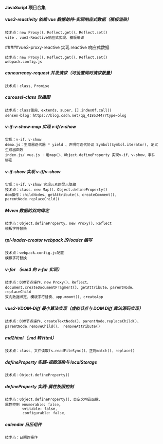 #### JavaScript 项目合集

##### vue3-reactivity 依赖 vue 数据劫持-实现响应式数据（模板渲染）

```
技术点：new Proxy()、Reflect.get()、Reflect.set()
vite 、vue3-Reactive响应式实现、模板编译
```

#####vue3-proxy-reactive 实现 reactive 响应式数据

```
技术点：new Proxy()、Reflect.get()、Reflect.set()
webpack.config.js
```

##### concurrency-request 并发请求（可设置同时请求数量）

```
技术点：class、Promise
```

##### carousel-class 轮播图

```
技术点：class使用、extends、super、[].indexOf.call()
sensen-blog：https://blog.csdn.net/qq_41863447?type=blog
```

##### v-if-v-show-map 实现 v-if/v-show

```
实现：v-if、v-show
demo.js：生成器迭代器 * yield 、声明可迭代协议 Symbol(Symbol.iterator), 定义生成器函数
index.js/ vue.js ：用map()、Object.defineProperty 实现v-if、v-show、事件绑定
```

##### v-if-show 实现 v-if/v-show

```
实现：v-if、v-show 实现元素的显示隐藏
技术点：class、new Map()、Object.defineProperty()
dom操作：childNodes、getAttribute()、createComment()、parentNode.replaceChild()
```

##### Mvvm 数据的双向绑定

```
技术点：Object.defineProperty、new Proxy()、Reflect
模板字符替换
```

##### tpl-loader-creator webpack 的 loader 编写

```
技术点：webpack.config.js配置
模板字符替换
```

##### v-for （vue3 的 v-for 实现）

```
技术点：DOM节点操作、new Proxy()、Reflect、document.createDocumentFragment()、getAttribute、parentNode、replaceChild
双向数据绑定、模板字符替换、app.mount()、createApp
```

##### vue2-VDOM-Diff 最小算法实现（虚拟节点与 DOM Diff 算法源码实现）

```
技术点：DOM节点操作、createTextNode()、parentNode.replaceChild()、parentNode.removeChild()、 removeAttribute()

```

##### md2html（.md 转 Html）

```
技术点：class、文件读取fs.readFileSync()、正则match()、replace()
```

##### defineProperty 实践-视图渲染与 localStorage

```
技术点：Object.defineProperty()
```

##### defineProperty 实践-属性权限控制

```
技术点：Object.defineProperty()、自定义构造函数、
属性控制 enumerable: false,
        writable: false,
        configurable: false,
```

##### calendar 日历组件

```
技术点：日期的操作
```
